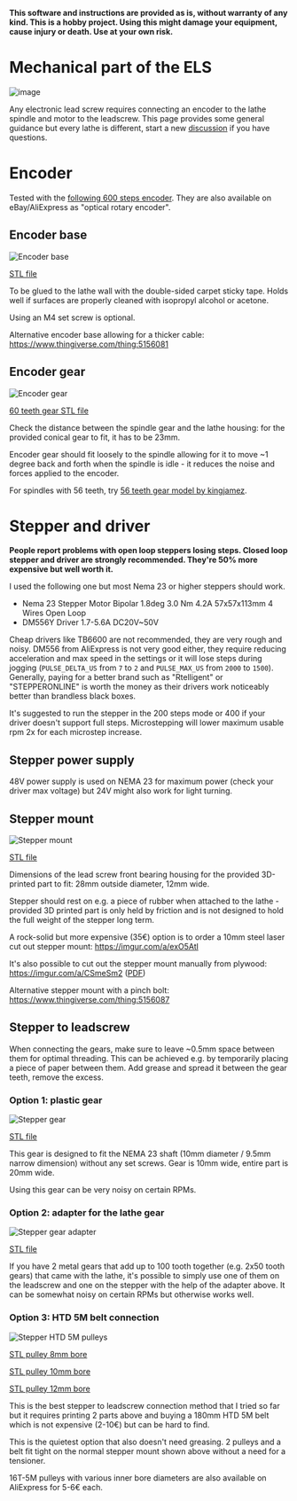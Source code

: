 **This software and instructions are provided as is, without warranty of any kind. This is a hobby project. Using this might damage your equipment, cause injury or death. Use at your own risk.**

# Mechanical part of the ELS

![image](https://user-images.githubusercontent.com/517919/192345232-676fb1cd-a764-4a84-8c82-6f79fa8574a3.png)

Any electronic lead screw requires connecting an encoder to the lathe spindle and motor to the leadscrew.
This page provides some general guidance but every lathe is different, start a new [discussion](https://github.com/kachurovskiy/nanoels/discussions) if you have questions.

# Encoder

Tested with the [following 600 steps encoder](https://www.amazon.de/-/en/gp/product/B015GYY7XU). They are also available on eBay/AliExpress as "optical rotary encoder".

## Encoder base

![Encoder base](https://github.com/kachurovskiy/nanoels/raw/main/h1/encoder/encoder-base-38.5mm-hole-m4-screw.png)

[STL file](https://github.com/kachurovskiy/nanoels/raw/main/h1/encoder/encoder-base-38.5mm-hole-m4-screw.stl)

To be glued to the lathe wall with the double-sided carpet sticky tape. Holds well if surfaces are properly cleaned with isopropyl alcohol or acetone.

Using an M4 set screw is optional.

Alternative encoder base allowing for a thicker cable: https://www.thingiverse.com/thing:5156081

## Encoder gear

![Encoder gear](https://github.com/kachurovskiy/nanoels/raw/main/h1/encoder/encoder-gear-60t-6.1mm-bore.png)

[60 teeth gear STL file](https://github.com/kachurovskiy/nanoels/raw/main/h1/encoder/encoder-gear-60t-6.1mm-bore.stl)

Check the distance between the spindle gear and the lathe housing: for the provided conical gear to fit, it has to be 23mm.

Encoder gear should fit loosely to the spindle allowing for it to move ~1 degree back and forth when the spindle is idle - it reduces the noise and forces applied to the encoder.

For spindles with 56 teeth, try [56 teeth gear model by kingjamez](https://www.thingiverse.com/thing:4754021).

# Stepper and driver

**People report problems with open loop steppers losing steps. Closed loop stepper and driver are strongly recommended. They're 50% more expensive but well worth it.**

I used the following one but most Nema 23 or higher steppers should work.

- Nema 23 Stepper Motor Bipolar 1.8deg 3.0 Nm 4.2A 57x57x113mm 4 Wires Open Loop
- DM556Y Driver 1.7-5.6A DC20V~50V

Cheap drivers like TB6600 are not recommended, they are very rough and noisy.
DM556 from AliExpress is not very good either, they require reducing acceleration and max speed in the settings or it will lose steps during jogging (`PULSE_DELTA_US` from `7` to `2` and `PULSE_MAX_US` from `2000` to `1500`).
Generally, paying for a better brand such as "Rtelligent" or "STEPPERONLINE" is worth the money as their drivers work noticeably better than brandless black boxes.

It's suggested to run the stepper in the 200 steps mode or 400 if your driver doesn't support full steps.
Microstepping will lower maximum usable rpm 2x for each microstep increase.

## Stepper power supply

48V power supply is used on NEMA 23 for maximum power (check your driver max voltage) but 24V might also work for light turning.

## Stepper mount

![Stepper mount](https://github.com/kachurovskiy/nanoels/raw/main/h1/stepper/stepper-mount-nema23-28mm-hole.png)

[STL file](https://github.com/kachurovskiy/nanoels/raw/main/h1/stepper/stepper-mount-nema23-28mm-hole.stl)

Dimensions of the lead screw front bearing housing for the provided 3D-printed part to fit: 28mm outside diameter, 12mm wide.

Stepper should rest on e.g. a piece of rubber when attached to the lathe - provided 3D printed part is only held by friction and is not designed to hold the full weight of the stepper long term.

A rock-solid but more expensive (35€) option is to order a 10mm steel laser cut out stepper mount: https://imgur.com/a/exO5Atl

It's also possible to cut out the stepper mount manually from plywood: https://imgur.com/a/CSmeSm2 ([PDF](https://github.com/kachurovskiy/nanoels/raw/main/h1/stepper/nema23-mount-plywood.pdf))

Alternative stepper mount with a pinch bolt: https://www.thingiverse.com/thing:5156087

## Stepper to leadscrew

When connecting the gears, make sure to leave ~0.5mm space between them for optimal threading. This can be achieved e.g. by temporarily placing a piece of paper between them. Add grease and spread it between the gear teeth, remove the excess.

### Option 1: plastic gear

![Stepper gear](https://github.com/kachurovskiy/nanoels/raw/main/h1/stepper/stepper-gear-nema23-50t-10mm-10mm.png)

[STL file](https://github.com/kachurovskiy/nanoels/raw/main/h1/stepper/stepper-gear-nema23-50t-10mm-10mm.stl)

This gear is designed to fit the NEMA 23 shaft (10mm diameter / 9.5mm narrow dimension) without any set screws. Gear is 10mm wide, entire part is 20mm wide.

Using this gear can be very noisy on certain RPMs.

### Option 2: adapter for the lathe gear

![Stepper gear adapter](https://github.com/kachurovskiy/nanoels/raw/main/h1/stepper/stepper-to-gear-adapter-12mm-10mm.png)

[STL file](https://github.com/kachurovskiy/nanoels/raw/main/h1/stepper/stepper-to-gear-adapter-12mm-10mm.stl)

If you have 2 metal gears that add up to 100 tooth together (e.g. 2x50 tooth gears) that came with the lathe, it's possible to simply use one of them on the leadscrew and one on the stepper with the help of the adapter above. It can be somewhat noisy on certain RPMs but otherwise works well.

### Option 3: HTD 5M belt connection

![Stepper HTD 5M pulleys](https://github.com/kachurovskiy/nanoels/raw/main/h1/stepper/htd5m-assembly.jpg)

[STL pulley 8mm bore](https://github.com/kachurovskiy/nanoels/raw/main/h1/stepper/htd5m-16t-8b.stl)

[STL pulley 10mm bore](https://github.com/kachurovskiy/nanoels/raw/main/h1/stepper/htd5m-16t-10b.stl)

[STL pulley 12mm bore](https://github.com/kachurovskiy/nanoels/raw/main/h1/stepper/htd5m-16t-12b.stl)

This is the best stepper to leadscrew connection method that I tried so far but it requires printing 2 parts above and buying a 180mm HTD 5M belt which is not expensive (2-10€) but can be hard to find.

This is the quietest option that also doesn't need greasing. 2 pulleys and a belt fit tight on the normal stepper mount shown above without a need for a tensioner.

16T-5M pulleys with various inner bore diameters are also available on AliExpress for 5-6€ each.

